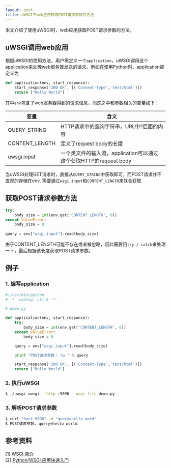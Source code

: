 ```yaml
---
layout: post
title: uWSGI下web应用获取POST请求参数的方法
---
```



本文介绍了使用uWSGI时，web应用获取POST请求参数的方法。

<!-- more -->

## uWSGI调用web应用

根据uWSGI的使用方法，用户需定义一个`application`，uWSGI调用这个application来处理web服务器发送的请求。例如在使用Python时，application被定义为

```py
def application(env, start_response):
    start_response('200 OK', [('Content-Type','text/html')])
    return ["Hello World"]
```

其中`env`包含了web服务器得到的请求信息，而这之中和参数相关的变量如下：

变量 | 含义
---|---
QUERY_STRING | HTTP请求中的查询字符串，URL中?后面的内容
CONTENT_LENGTH | 定义了request body的长度
uwsgi.input | 一个类文件的输入流，application可以通过这个获取HTTP的request body

当uWSGI处理GET请求时，直接从`QUERY_STRING`中获取即可，而POST请求并不直观的存储在env, 需要通过`wsgi.input`和`CONTENT_LENGTH`来联合获取

## 获取POST请求参数方法

```py
try:
    body_size = int(env.get('CONTENT_LENGTH', 0))
except ValueError:
    body_size = 0
    
query = env["wsgi.input"].read(body_size)
```

由于CONTENT_LENGTH可能不存在或者被忽略，因此需要用`try / catch`来处理一下，最后根据该长度获取POST请求参数。

## 例子

### 1. 编写application

```py
#!/usr/bin/python
# -*- coding: utf-8 -*-

# demo.py

def application(env, start_response):
    try:
        body_size = int(env.get('CONTENT_LENGTH', 0))
    except ValueError:
        body_size = 0

    query = env["wsgi.input"].read(body_size)

    print "POST请求参数： %s " % query

    start_response('200 OK', [('Content-Type','text/html')])
    return ["Hello World"]
```

### 2. 执行uWSGI

```sh
$ ./uwsgi uwsgi --http :9090 --wsgi-file demo.py
```

### 3. 解析POST请求参数

```sh
$ curl "host:9090" -d "query=hello word"
$ POST请求参数: query=hello world
```

## 参考资料
[1] [WSGI 简介](https://segmentfault.com/a/1190000003069785)   
[2] [Python/WSGI 应用快速入门](http://uwsgi-docs-cn.readthedocs.io/zh_CN/latest/WSGIquickstart.html)






